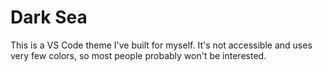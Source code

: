 # Dark Sea
This is a VS Code theme I've built for myself. It's not accessible and uses very few colors, so most people probably won't be interested.
